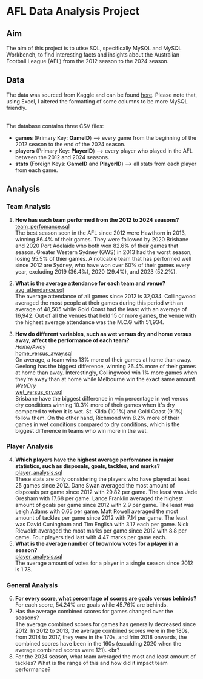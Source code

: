 # AFL Data Analysis Project

## Aim

The aim of this project is to utise SQL, specifically MySQL and MySQL Workbench, to find interesting facts and insights about the Australian Football League (AFL) from the 2012 season to the 2024 season.

## Data
The data was sourced from Kaggle and can be found [here](https://www.kaggle.com/datasets/stoney71/aflstats). Please note that, using Excel, I altered the formatting of some columns to be more MySQL friendly. <br> 
<br>

The database contains three CSV files:
- **games** (Primary Key: **GameID**) --> every game from the beginning of the 2012 season to the end of the 2024 season.
- **players** (Primary Key: **PlayerID**) --> every player who played in the AFL between the 2012 and 2024 seasons.
- **stats** (Foreign Keys: **GameID** and **PlayerID**)  --> all stats from each player from each game. <br>

## Analysis
### Team Analysis
1. **How has each team performed from the 2012 to 2024 seasons?** <br>
[team_perfomance.sql](https://github.com/rara-ch/Data-Analysis-Portfolio/blob/main/Projects/AFL-Data-Analysis/SQL-files/team_performance.sql) <br>
The best season seen in the AFL since 2012 were Hawthorn in 2013, winning 86.4% of their games. They were followed by 2020 Brisbane and 2020 Port Adelaide who both won 82.6% of their games that season. Greater Western Sydney (GWS) in 2013 had the worst season, losing 95.5% of thier games. A noticable team that has performed well since 2012 are Sydney, who have won over 60% of their games every year, excluding 2019 (36.4%), 2020 (29.4%), and 2023 (52.2%).

2. **What is the average attendance for each team and venue?** <br>
[avg_attendance.sql](https://github.com/rara-ch/Data-Analysis-Portfolio/blob/main/Projects/AFL-Data-Analysis/SQL-files/avg_attendance.sql) <br>
The average attendance of all games since 2012 is 32,034. Collingwood averaged the most people at their games during this period with an average of 48,505 while Gold Coast had the least with an average of 16,942. Out of all the venues that held 15 or more games, the venue with the highest average attendance was the M.C.G with 51,934.

3. **How do different variables, such as wet versus dry and home versus away, affect the performance of each team?** <br>
*Home/Away* <br>
[home_versus_away.sql](https://github.com/rara-ch/Data-Analysis-Portfolio/blob/main/Projects/AFL-Data-Analysis/SQL-files/home_versus_away.sql) <br>
On average, a team wins 13% more of their games at home than away. Geelong has the biggest difference, winning 26.4% more of their games at home than away. Interestingly, Collingwood win 1% more games when they're away than at home while Melbourne win the exact same amount. <br>
*Wet/Dry* <br>
[wet_versus_dry.sql](https://github.com/rara-ch/Data-Analysis-Portfolio/blob/main/Projects/AFL-Data-Analysis/SQL-files/wet_versus_dry.sql) <br>
Brisbane have the biggest difference in win percentage in wet versus dry conditions winning 10.3% more of their games when it's dry compared to when it is wet. St. Kilda (10.1%) and Gold Coast (9.1%) follow them. On the other hand, Richmond win 8.2% more of their games in wet conditions compared to dry conditions, which is the biggest difference in teams who win more in the wet.   
### Player Analysis
4. **Which players have the highest average perfomance in major statistics, such as disposals, goals, tackles, and marks?** <br>
[player_analysis.sql](https://github.com/rara-ch/Data-Analysis-Portfolio/blob/main/Projects/AFL-Data-Analysis/SQL-files/player_analysis.sql) <br>
These stats are only considering the players who have played at least 25 games since 2012. Dane Swan averaged the most amount of disposals per game since 2012 with 29.82 per game. The least was Jade Gresham with 17.68 per game. Lance Franklin averaged the highest amount of goals per game since 2012 with 2.9 per game. The least was Leigh Adams with 0.65 per game. Matt Rowell averaged the most amount of tackles per game since 2012 with 7.14 per game. The least was David Cuningham and Tim English with 3.17 each per game. Nick Riewoldt averaged the most marks per game since 2012 with 8.8 per game. Four players tied last with 4.47 marks per game each. <br>
5. **What is the average number of brownlow votes for a player in a season?** <br>
[player_analysis.sql](https://github.com/rara-ch/Data-Analysis-Portfolio/blob/main/Projects/AFL-Data-Analysis/SQL-files/player_analysis.sql) <br>
The average amount of votes for a player in a single season since 2012 is 1.78.
### General Analysis
6. **For every score, what percentage of scores are goals versus behinds?** <br>
For each score, 54.24% are goals while 45.76% are behinds. <br>
7. Has the average combined scores for games changed over the seasons? <br>
The average combined scores for games has generally decreased since 2012. In 2012 to 2013, the average combined scores were in the 180s, from 2014 to 2017, they were in the 170s, and frim 2018 onwards, the combined scores have been in the 160s (exculding 2020 when the average combined scores were 121). <br?
9. For the 2024 season, what team averaged the most and least amount of tackles? What is the range of this and how did it impact team performance?
